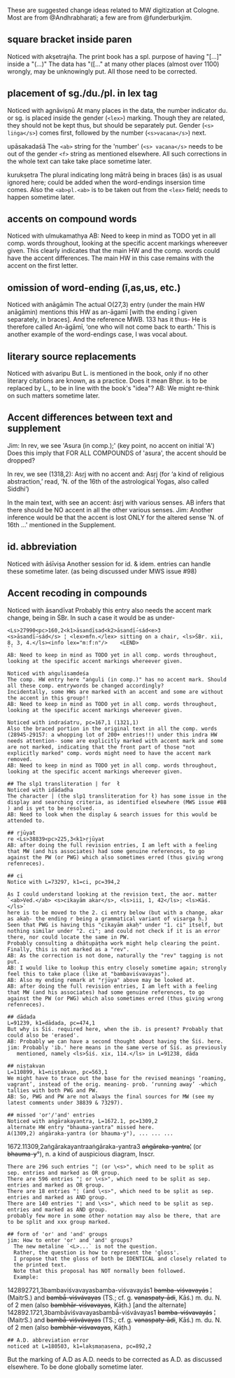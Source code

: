 These are suggested change ideas related to MW digitization at Cologne.
Most are from @Andhrabharati; a few are from @funderburkjim.

## square bracket inside paren
Noticed with akṣetrajña.
The print book has a spl. purpose of having "[...]" inside a "(...)"
The data has "([..." at many other places (almost over 1100) wrongly, may be unknowingly put. All those need to be corrected.

## placement of sg./du./pl. in lex tag
Noticed with agnāviṣṇū
At many places in the data, the number indicator du. or sg. is placed inside the gender (`<lex>`) marking.
Though they are related, they should not be kept thus, but should be separately put. Gender (`<s> liṅga</s>`) comes first, followed by the number (`<s>vacana</s>`) next.

upāsakadaśā 
The `<ab>` string for the 'number' (`<s> vacana</s>` needs to be out of the gender `<f>` string as mentioned elsewhere. All such corrections in the whole text can take take place sometime later.

kurukṣetra 
The plural indicating long mātrā being in braces (ās) is as usual ignored here; could be added when the word-endings insersion time comes.
Also the `<ab>pl.<ab>` is to be taken out from the `<lex>` field; needs to happen sometime later.


## accents on compound words
Noticed with ulmukamathya
AB: Need to keep in mind as TODO yet in all comp. words throughout, looking at the specific accent markings whereever given.
This clearly indicates that the main HW and the comp. words could have the accent differences. The main HW in this case remains with the accent on the first letter.

## omission of word-ending (ī,as,us, etc.)
Noticed with anāgāmin
The actual O(27,3) entry (under the main HW anāgāmin) mentions this HW as an-āgamī [with the ending ī given separately, in braces]. And the reference MWB. 133 has it thus- He is therefore called An-āgāmī, ‘one who will not come back to earth.’
This is another example of the word-endings case, I was vocal about.

## literary source replacements
Noticed with aśvaripu 
But L. is mentioned in the book, only if no other literary citations are known, as a practice.
Does it mean Bhpr. is to be replaced by L., to be in line with the book's "idea"?
AB: We might re-think on such matters sometime later.

## Accent differences between text and supplement

Jim: In rev, we see 'Asura (in comp.);'  (key point, no accent on initial 'A')
  Does this imply that FOR ALL COMPOUNDS of 'asura', the accent should be
  dropped?

In rev, we see (1318,2): Asṛj with no accent and:
  Asṛj (for ‘a kind of religious abstraction,’
   read, ‘N. of the 16th of the astrological Yogas, also called Siddhi’)

 In the main text, with see an accent: ásṛj  with various senses.
 AB infers that there should be NO accent in all the other various senses.
 Jim: Another inference would be that the accent is lost ONLY for the
  altered sense 'N. of 16th ...' mentioned in the Supplement.

## id. abbreviation
Noticed with āśīviṣa
Another session for id. & idem. entries can handle these sometime later. (as being discussed under MWS issue #98)

## Accent recoding in compounds
Noticed with āsandīvat
Probably this entry also needs the accent mark change, being in ŚBr.
In such a case it would be as under-
```
<Ls>27990<pc>160,2<k1>āsandīsad<k2>āsandī́—sád<e>3
<s>āsandī́—sád</s> ¦ <lex>mfn.</lex> sitting on a chair, <ls>ŚBr. xii, 8, 3, 4.</ls><info lex="m:f:n"/>	<LEND>
``
AB: Need to keep in mind as TODO yet in all comp. words throughout, looking at the specific accent markings whereever given.

Noticed with aṅgulisaṃdeśa
The comp. HW entry here "aṅguli (in comp.)" has no accent mark. Should all these comp. entrywords be changed accordingly?
Incidentally, some HWs are marked with an accent and some are without the accent in this group!!
AB: Need to keep in mind as TODO yet in all comp. words throughout, looking at the specific accent markings whereever given.

Noticed with indraśatru, pc=167,1 (1321,1)
Also the braced portion in the original text in all the comp. words (28945-29157: a whopping lot of 200+ entries!!) under this indra HW needs attention- some are explicitly marked with accent mark and some are not marked, indicating that the front part of those "not explicitly marked" comp. words might need to have the accent mark removed.
AB: Need to keep in mind as TODO yet in all comp. words throughout, looking at the specific accent markings whereever given.

## The slp1 transliteration | for  ł
Noticed with iḍādadha 
The character | (the slp1 transliteration for ł) has some issue in the display and searching criteria, as identified elsewhere (MWS issue #88 ) and is yet to be resolved.
AB: Need to look when the display & search issues for this would be attended to.

## ṛjūyat
re <Ls>38839<pc>225,3<k1>ṛjūyat
AB: after doing the full revision entries, I am left with a feeling that MW (and his associates) had some genuine references, to go against the PW (or PWG) which also sometimes erred (thus giving wrong refenreces).

## ci
Notice with L=73297, k1=ci, pc=394,2

As I could understand looking at the revision text, the aor. matter
`<ab>Ved.</ab> <s>cikayām akar</s>, <ls>iii, 1, 42</ls>; <ls>Kāś.</ls>`
here is to be moved to the 2. ci entry below (but with a change, akar as akaḥ- the ending r being a grammatical variant of visarga ḥ.)
Seen that PWG is having this "cikayām akaḥ" under "1. ci" itself, but nothing similar under "2. ci"; and could not check if it is an error there, nor could locate the same in PW.
Probably consulting a dhātupāṭha work might help clearing the point.
Finally, this is not marked as a "rev".
AB: As the correction is not done, naturally the "rev" tagging is not put.
AB: I would like to lookup this entry closely sometime again; strongly feel this to take place (like at "bambaviśvavayas").
AB: Also my ending remark at "ṛjūya" above may be looked at.
AB: after doing the full revision entries, I am left with a feeling that MW (and his associates) had some genuine references, to go against the PW (or PWG) which also sometimes erred (thus giving wrong refenreces).

## dādada
L=91239, k1=dādada, pc=474,1
But why is Śiś. required here, when the ib. is present? Probably that could also be 'erased'.
AB: Probably we can have a second thought about having the Śiś. here.
jim: Probably 'ib.' here means in the same verse of Śiś. as previously
   mentioned, namely <ls>Śiś. xix, 114.</ls> in L=91238, dāda

## niṣṭakvan
L=110899, k1=niṣṭakvan, pc=563,1
We might have to trace out the base for the revised meanings ‘roaming, vagrant’, instead of the orig. meaning- prob. ‘running away’ -which tallies with both PWG and PW.
AB: So, PWG and PW are not always the final sources for MW (see my latest comments under 38839 & 73297).

## missed 'or'/'and' entries
Noticed with aṅgārakayantra, L=1672.1, pc=1309,2
alternate HW entry "bhauma-yantra" missed here.
A(1309,2) aṅgāraka-yantra (or bhauma-y°), ... ... ...
```
<L>1672.1<pc>1309,2<k1>aṅgārakayantra<k2>aṅgāraka-yantra<e>3
<s>aṅgāraka-yantra</s>¦ (or <s>bhauma</s>-<s>y</s>°), <lex>n.</lex> a kind of auspicious diagram, <ls>Inscr.</ls><info n="sup"/><info lex="n"/>
```
There are 296 such entries "¦ (or \<s>", which need to be split as sep. entries and marked as OR group.
There are 596 entries "¦ or \<s>", which need to be split as sep. entries and marked as OR group.
There are 18 entries "¦ (and \<s>", which need to be split as sep. entries and marked as AND group.
There are 140 entries "¦ and \<s>", which need to be split as sep. entries and marked as AND group.
probably few more in some other notation may also be there, that are to be split and xxx group marked.

## form of 'or' and 'and' groups
jim: How to enter 'or' and 'and' groups?
  The new metaline `<L>...` is not the question.
  Rather, the question is how to represent the 'gloss'.
  I propose that the gloss of both be IDENTICAL and closely related to
  the printed text.
  Note that this proposal has NOT normally been followed.
  Example:
```
<L>142892<pc>721,3<k1>bambaviśvavayas<k2>bamba-viśvavayás<e>1
<s>bamba-viśvavayás</s> ¦ (<ls>MaitrS.</ls>) and <s>bambā́-viśvávayas</s> (<ls>TS.</ls>; <ab>cf.</ab> <ab>g.</ab> <s>vanaspaty-ādi</s>, <ls>Kāś.</ls>) <lex>m. <ab>du.</ab></lex> <ab>N.</ab> of 2 men (also <s>bambhār-viśvavayas</s>, <ls>Kāṭh.</ls>) <info and="142892,bambaviSvavayas;142892.1,bambAviSvavayas"/><info n="rev" pc="1331,1"/><info lex="m"/>
<LEND>
[and the alternate]
<L>142892.1<pc>721,3<k1>bambāviśvavayas<k2>bambā́-viśvávayas<e>1
<s>bamba-viśvavayás</s> ¦ (<ls>MaitrS.</ls>) and <s>bambā́-viśvávayas</s> (<ls>TS.</ls>; <ab>cf.</ab> <ab>g.</ab> <s>vanaspaty-ādi</s>, <ls>Kāś.</ls>) <lex>m. <ab>du.</ab></lex> <ab>N.</ab> of 2 men (also <s>bambhār-viśvavayas</s>, <ls>Kāṭh.</ls>) <info and="142892,bambaviSvavayas;142892.1,bambAviSvavayas"/><info n="rev" pc="1331,1"/><info lex="m"/>
<LEND>
```
## A.D. abbreviation error
noticed at L=180503, k1=lakṣmaṇasena, pc=892,2
```
But the marking of A.D as <ls>A.</ls>D. needs to be corrected as
<ab>A.D.</ab> as discussed elsewhere.
To be done globally sometime later.
```
